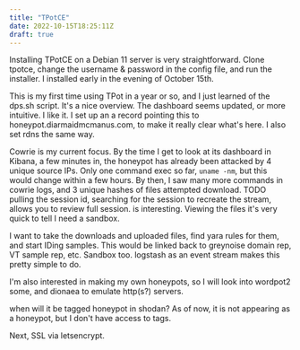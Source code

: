 ```yaml
---
title: "TPotCE"
date: 2022-10-15T18:25:11Z
draft: true
---
```


Installing TPotCE on a Debian 11 server is very straightforward. Clone tpotce, change the username & password in the config file, and run the installer. I installed early in the evening of October 15th. 

This is my first time using TPot in a year or so, and I just learned of the dps.sh script. It's a nice overview. The dashboard seems updated, or more intuitive. I like it. I set up an a record pointing this to honeypot.diarmaidmcmanus.com, to make it really clear what's here. I also set rdns the same way.

Cowrie is my current focus. By the time I get to look at its dashboard in Kibana, a few minutes in, the honeypot has already been attacked by 4 unique source IPs. Only one command exec so far, `uname -nm`, but this would change within a few hours. By then, I saw many more commands in cowrie logs, and 3 unique hashes of files attempted download. TODO pulling the session id, searching for the session to recreate the stream, allows you to review full session. is interesting. Viewing the files it's very quick to tell I need a sandbox.

I want to take the downloads and uploaded files, find yara rules for them, and start IDing samples. This would be linked back to greynoise domain rep, VT sample rep, etc. Sandbox too. logstash as an event stream makes this pretty simple to do.

I'm also interested in making my own honeypots, so I will look into wordpot2 some, and dionaea to emulate http(s?) servers. 

when will it be tagged honeypot in shodan? As of now, it is not appearing as a honeypot, but I don't have access to tags.

Next, SSL via letsencrypt. 
